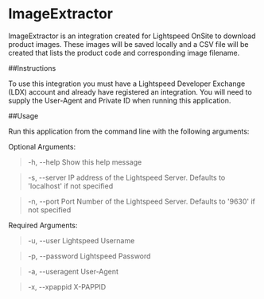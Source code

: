 # ImageExtractor

ImageExtractor is an integration created for Lightspeed OnSite to download product images. These images will be saved locally and a CSV file will be created that lists the product code and corresponding image filename.

##Instructions

To use this integration you must have a Lightspeed Developer Exchange (LDX) account and already have registered an integration. You will need to supply the User-Agent and Private ID when running this application.

##Usage

Run this application from the command line with the following arguments:

Optional Arguments:

>-h, --help			Show this help message

>-s, --server		IP address of the Lightspeed Server. Defaults to 'localhost' if not specified

>-n, --port			Port Number of the Lightspeed Server. Defaults to '9630' if not specified

Required Arguments:

>-u, --user			Lightspeed Username

>-p, --password		Lightspeed Password

>-a, --useragent	User-Agent

>-x, --xpappid		X-PAPPID

